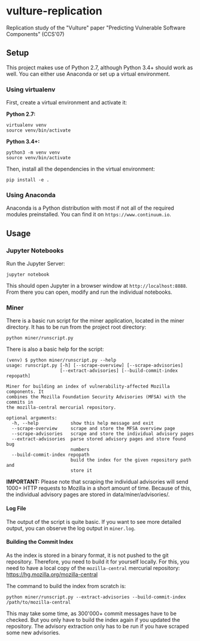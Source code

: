 # vulture-replication
Replication study of the "Vulture" paper "Predicting Vulnerable Software Components" (CCS'07)

## Setup
This project makes use of Python 2.7, although Python 3.4+ should work as well. You can either use Anaconda or set up a virtual environment.

### Using virtualenv
First, create a virtual environment and activate it:

**Python 2.7:**
```
virtualenv venv
source venv/bin/activate
```


**Python 3.4+:**
```
python3 -m venv venv
source venv/bin/activate
```

Then, install all the dependencies in the virtual environment:
```
pip install -e .
```

### Using Anaconda
Anaconda is a Python distribution with most if not all of the required modules preinstalled. You can find it on `https://www.continuum.io`.


## Usage
### Jupyter Notebooks
Run the Jupyter Server:
```
jupyter notebook
```
This should open Jupyter in a browser window at `http://localhost:8888`. From there you can open, modify and run the individual notebooks.

### Miner
There is a basic run script for the miner application, located in the miner directory. It has to be run from the project root directory:
```
python miner/runscript.py
```

There is also a basic help for the script:
```
(venv) $ python miner/runscript.py --help
usage: runscript.py [-h] [--scrape-overview] [--scrape-advisories]
                    [--extract-advisories] [--build-commit-index repopath]

Miner for building an index of vulnerability-affected Mozilla components. It
combines the Mozilla Foundation Security Advisories (MFSA) with the commits in
the mozilla-central mercurial repository.

optional arguments:
  -h, --help            show this help message and exit
  --scrape-overview     scrape and store the MFSA overview page
  --scrape-advisories   scrape and store the individual advisory pages
  --extract-advisories  parse stored advisory pages and store found bug
                        numbers
  --build-commit-index repopath
                        build the index for the given repository path and
                        store it
```

**IMPORTANT:** Please note that scraping the individual advisories will send 1000+ HTTP requests to Mozilla in a short amount of time. Because of this, the individual advisory pages are stored in data/miner/advisories/.

#### Log File
The output of the script is quite basic. If you want to see more detailed output, you can
observe the log output in `miner.log`.

#### Building the Commit Index
As the index is stored in a binary format, it is not pushed to the git repository.
Therefore, you need to build it for yourself locally. For this, you need to have a local
copy of the `mozilla-central` mercurial repository: https://hg.mozilla.org/mozilla-central

The command to build the index from scratch is:
```
python miner/runscript.py --extract-advisories --build-commit-index /path/to/mozilla-central
```

This may take some time, as 300'000+ commit messages have to be checked. But you only have to build the index again if you updated the repository. The advisory extraction only has to be run if you have scraped some new advisories.
